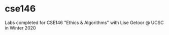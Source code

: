# cse146
Labs completed for CSE146 "Ethics &amp; Algorithms" with Lise Getoor @ UCSC in Winter 2020
